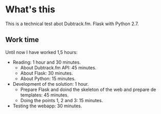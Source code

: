 What's this
===========

This is a technical test abot Dubtrack.fm. Flask with Python 2.7.


Work time
---------

Until now I have worked 1,5 hours:

 * Reading: 1 hour and 30 minutes.
    * About Dubtrack.fm API: 45 minutes.
    * About Flask: 30 minutes.
    * About Python: 15 minutes.
 * Development of the solution: 1 hour.
    * Prepare Flask and doind the skeleton of the web and prepare de templates: 45 minutes.
    * Doing the points 1, 2 and 3: 15 minutes.
 * Testing the webapp: 30 minutes.
